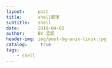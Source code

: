 ```yaml
---
layout:     post
title:      shell脚本
subtitle:   shell
date:       2019-04-02
author:     BY 孟超
header-img: img/post-bg-unix-linux.jpg
catalog: 	 true
tags:
    - shell
---
```



